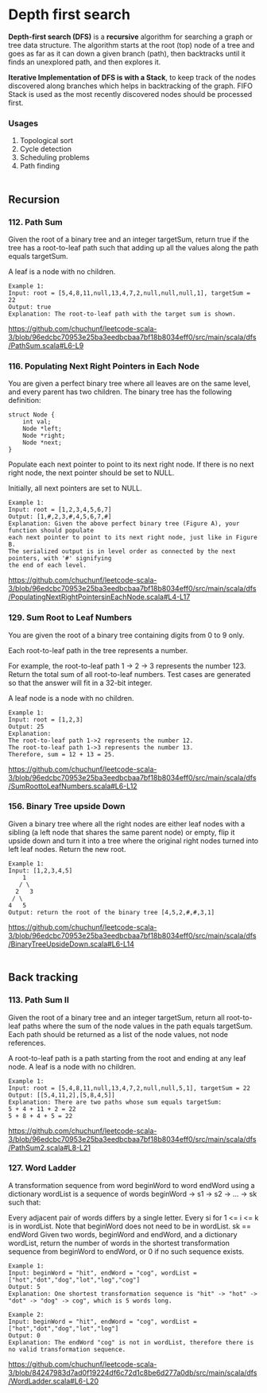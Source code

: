 # Depth first search
**Depth-first search (DFS)** is a **recursive** algorithm for searching a graph or tree data structure. 
The algorithm starts at the root (top) node of a tree and goes as far as it can down a given branch (path), 
then backtracks until it finds an unexplored path, and then explores it.

**Iterative Implementation of DFS is with a Stack**, to keep track of the nodes discovered along branches which helps in backtracking of the graph.
FIFO Stack is used as the most recently discovered nodes should be processed first.

### Usages
1. Topological sort
2. Cycle detection
3. Scheduling problems
4. Path finding 
<br><br>

## Recursion 
### 112. Path Sum 
Given the root of a binary tree and an integer targetSum, return true if the tree has a root-to-leaf path such that adding up all the values along the path equals targetSum.

A leaf is a node with no children.

```
Example 1:
Input: root = [5,4,8,11,null,13,4,7,2,null,null,null,1], targetSum = 22
Output: true
Explanation: The root-to-leaf path with the target sum is shown.
```
https://github.com/chuchunf/leetcode-scala-3/blob/96edcbc70953e25ba3eedbcbaa7bf18b8034eff0/src/main/scala/dfs/PathSum.scala#L6-L9

### 116. Populating Next Right Pointers in Each Node 
You are given a perfect binary tree where all leaves are on the same level, and every parent has two children. The binary tree has the following definition:
```
struct Node {
    int val;
    Node *left;
    Node *right;
    Node *next;
}
```
Populate each next pointer to point to its next right node. If there is no next right node, the next pointer should be set to NULL.

Initially, all next pointers are set to NULL.
```
Example 1:
Input: root = [1,2,3,4,5,6,7]
Output: [1,#,2,3,#,4,5,6,7,#]
Explanation: Given the above perfect binary tree (Figure A), your function should populate 
each next pointer to point to its next right node, just like in Figure B. 
The serialized output is in level order as connected by the next pointers, with '#' signifying 
the end of each level.
```
https://github.com/chuchunf/leetcode-scala-3/blob/96edcbc70953e25ba3eedbcbaa7bf18b8034eff0/src/main/scala/dfs/PopulatingNextRightPointersinEachNode.scala#L4-L17

### 129. Sum Root to Leaf Numbers
You are given the root of a binary tree containing digits from 0 to 9 only.

Each root-to-leaf path in the tree represents a number.

For example, the root-to-leaf path 1 -> 2 -> 3 represents the number 123.
Return the total sum of all root-to-leaf numbers. Test cases are generated so that the answer will fit in a 32-bit integer.

A leaf node is a node with no children.
```
Example 1:
Input: root = [1,2,3]
Output: 25
Explanation:
The root-to-leaf path 1->2 represents the number 12.
The root-to-leaf path 1->3 represents the number 13.
Therefore, sum = 12 + 13 = 25.
```
https://github.com/chuchunf/leetcode-scala-3/blob/96edcbc70953e25ba3eedbcbaa7bf18b8034eff0/src/main/scala/dfs/SumRoottoLeafNumbers.scala#L6-L12

### 156. Binary Tree upside Down
Given a binary tree where all the right nodes are either leaf nodes with a sibling (a left node that shares the same parent node) or empty, flip it upside down and turn it into a tree where the original right nodes turned into left leaf nodes. Return the new root.
```
Example 1:
Input: [1,2,3,4,5]
    1
   / \
  2   3
 / \
4   5
Output: return the root of the binary tree [4,5,2,#,#,3,1]
```
https://github.com/chuchunf/leetcode-scala-3/blob/96edcbc70953e25ba3eedbcbaa7bf18b8034eff0/src/main/scala/dfs/BinaryTreeUpsideDown.scala#L6-L14
<br><br>

## Back tracking
### 113. Path Sum II
Given the root of a binary tree and an integer targetSum, return all root-to-leaf paths where the sum of the node values in the path equals targetSum. Each path should be returned as a list of the node values, not node references.

A root-to-leaf path is a path starting from the root and ending at any leaf node. A leaf is a node with no children.
```
Example 1:
Input: root = [5,4,8,11,null,13,4,7,2,null,null,5,1], targetSum = 22
Output: [[5,4,11,2],[5,8,4,5]]
Explanation: There are two paths whose sum equals targetSum:
5 + 4 + 11 + 2 = 22
5 + 8 + 4 + 5 = 22
```
https://github.com/chuchunf/leetcode-scala-3/blob/96edcbc70953e25ba3eedbcbaa7bf18b8034eff0/src/main/scala/dfs/PathSum2.scala#L8-L21

### 127. Word Ladder
A transformation sequence from word beginWord to word endWord using a dictionary wordList is a sequence of words beginWord -> s1 -> s2 -> ... -> sk such that:

Every adjacent pair of words differs by a single letter.
Every si for 1 <= i <= k is in wordList. Note that beginWord does not need to be in wordList.
sk == endWord
Given two words, beginWord and endWord, and a dictionary wordList, return the number of words in the shortest transformation sequence from beginWord to endWord, or 0 if no such sequence exists.
```
Example 1:
Input: beginWord = "hit", endWord = "cog", wordList = ["hot","dot","dog","lot","log","cog"]
Output: 5
Explanation: One shortest transformation sequence is "hit" -> "hot" -> "dot" -> "dog" -> cog", which is 5 words long.

Example 2:
Input: beginWord = "hit", endWord = "cog", wordList = ["hot","dot","dog","lot","log"]
Output: 0
Explanation: The endWord "cog" is not in wordList, therefore there is no valid transformation sequence.
```
https://github.com/chuchunf/leetcode-scala-3/blob/84247983d7ad0f19224df6c72d1c8be6d277a0db/src/main/scala/dfs/WordLadder.scala#L6-L20